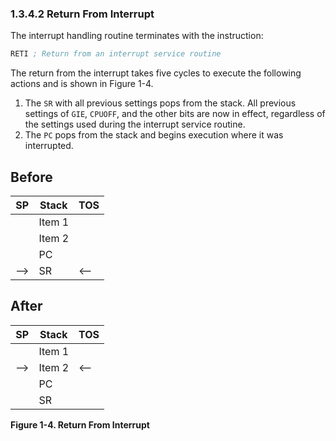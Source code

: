 ### 1.3.4.2 Return From Interrupt

The interrupt handling routine terminates with the instruction:

```asm
RETI ; Return from an interrupt service routine
```

The return from the interrupt takes five cycles to execute the following actions and is shown in Figure 1-4.

1. The `SR` with all previous settings pops from the stack. All previous settings of `GIE`, `CPUOFF`,
   and the other bits are now in effect, regardless of the settings used during the interrupt service
   routine.
1. The `PC` pops from the stack and begins execution where it was interrupted.

<a id="figure-1-4"></a>

## Before

| SP  | Stack  | TOS |
| --- | ------ | --- |
|     | Item 1 |     |
|     | Item 2 |     |
|     | PC     |     |
| --> | SR     | <-- |

## After

| SP  | Stack  | TOS |
| --- | ------ | --- |
|     | Item 1 |     |
| --> | Item 2 | <-- |
|     | PC     |     |
|     | SR     |     |

**Figure 1-4. Return From Interrupt**

